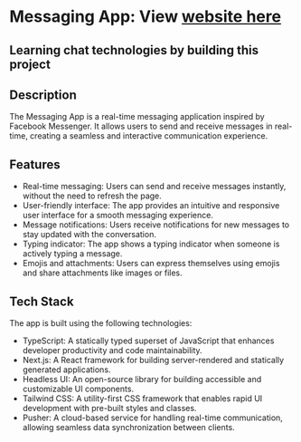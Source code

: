 # Messaging App: View [website here](https://messenger-me.vercel.app/)

## Learning chat technologies by building this project

## Description

The Messaging App is a real-time messaging application inspired by Facebook Messenger. It allows users to send and receive messages in real-time, creating a seamless and interactive communication experience.

## Features

- Real-time messaging: Users can send and receive messages instantly, without the need to refresh the page.
- User-friendly interface: The app provides an intuitive and responsive user interface for a smooth messaging experience.
- Message notifications: Users receive notifications for new messages to stay updated with the conversation.
- Typing indicator: The app shows a typing indicator when someone is actively typing a message.
- Emojis and attachments: Users can express themselves using emojis and share attachments like images or files.

## Tech Stack

The app is built using the following technologies:

- TypeScript: A statically typed superset of JavaScript that enhances developer productivity and code maintainability.
- Next.js: A React framework for building server-rendered and statically generated applications.
- Headless UI: An open-source library for building accessible and customizable UI components.
- Tailwind CSS: A utility-first CSS framework that enables rapid UI development with pre-built styles and classes.
- Pusher: A cloud-based service for handling real-time communication, allowing seamless data synchronization between clients.

